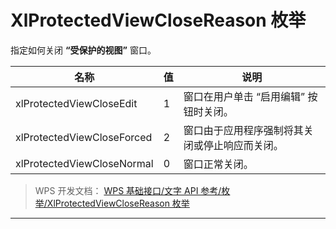 # XlProtectedViewCloseReason 枚举

指定如何关闭 **“受保护的视图”** 窗口。

| 名称                       | 值  | 说明                                           |
|----------------------------|-----|------------------------------------------------|
| xlProtectedViewCloseEdit   | 1   | 窗口在用户单击 “启用编辑” 按钮时关闭。         |
| xlProtectedViewCloseForced | 2   | 窗口由于应用程序强制将其关闭或停止响应而关闭。 |
| xlProtectedViewCloseNormal | 0   | 窗口正常关闭。                                 |

> WPS 开发文档： [WPS 基础接口/文字 API 参考/枚举/XlProtectedViewCloseReason 枚举](https://qn.cache.wpscdn.cn/encs/doc/office_v19/topics/WPS%20%E5%9F%BA%E7%A1%80%E6%8E%A5%E5%8F%A3/%E6%96%87%E5%AD%97%20API%20%E5%8F%82%E8%80%83/%E6%9E%9A%E4%B8%BE/XlProtectedViewCloseReason%20%E6%9E%9A%E4%B8%BE.html)

------------------------------------------------------------------------
